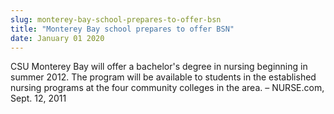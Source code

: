 ```yaml
---
slug: monterey-bay-school-prepares-to-offer-bsn
title: "Monterey Bay school prepares to offer BSN"
date: January 01 2020
---
```


 
<p>
  CSU Monterey Bay will offer a bachelor's degree in nursing beginning in summer
  2012. The program will be available to students in the established nursing
  programs at the four community colleges in the area. – NURSE.com, Sept. 12,
  2011
</p>
 
